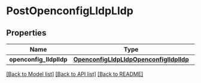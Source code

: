 # PostOpenconfigLldpLldp

## Properties
Name | Type | Description | Notes
------------ | ------------- | ------------- | -------------
**openconfig_lldplldp** | [**OpenconfigLldpLldpOpenconfiglldplldp**](OpenconfigLldpLldpOpenconfiglldplldp.md) |  | [optional] 

[[Back to Model list]](../README.md#documentation-for-models) [[Back to API list]](../README.md#documentation-for-api-endpoints) [[Back to README]](../README.md)



